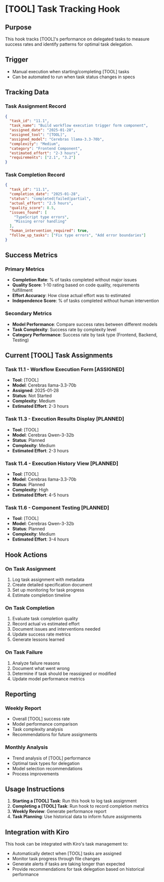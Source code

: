 # [TOOL] Task Tracking Hook

## Purpose
This hook tracks [TOOL]'s performance on delegated tasks to measure success rates and identify patterns for optimal task delegation.

## Trigger
- Manual execution when starting/completing [TOOL] tasks
- Can be automated to run when task status changes in specs

## Tracking Data

### Task Assignment Record
```json
{
  "task_id": "11.1",
  "task_name": "Build workflow execution trigger form component",
  "assigned_date": "2025-01-28",
  "assigned_tool": "[TOOL]",
  "assigned_model": "Cerebras llama-3.3-70b",
  "complexity": "Medium",
  "category": "Frontend Component",
  "estimated_effort": "2-3 hours",
  "requirements": ["2.1", "3.2"]
}
```

### Task Completion Record
```json
{
  "task_id": "11.1",
  "completion_date": "2025-01-28",
  "status": "completed|failed|partial",
  "actual_effort": "2.5 hours",
  "quality_score": 8.5,
  "issues_found": [
    "TypeScript type errors",
    "Missing error handling"
  ],
  "human_intervention_required": true,
  "follow_up_tasks": ["Fix type errors", "Add error boundaries"]
}
```

## Success Metrics

### Primary Metrics
- **Completion Rate**: % of tasks completed without major issues
- **Quality Score**: 1-10 rating based on code quality, requirements fulfillment
- **Effort Accuracy**: How close actual effort was to estimated
- **Independence Score**: % of tasks completed without human intervention

### Secondary Metrics
- **Model Performance**: Compare success rates between different models
- **Task Complexity**: Success rate by complexity level
- **Category Performance**: Success rate by task type (Frontend, Backend, Testing)

## Current [TOOL] Task Assignments

### Task 11.1 - Workflow Execution Form [ASSIGNED]
- **Tool**: [TOOL]
- **Model**: Cerebras llama-3.3-70b
- **Assigned**: 2025-01-28
- **Status**: Not Started
- **Complexity**: Medium
- **Estimated Effort**: 2-3 hours

### Task 11.3 - Execution Results Display [PLANNED]
- **Tool**: [TOOL]
- **Model**: Cerebras Qwen-3-32b
- **Status**: Planned
- **Complexity**: Medium
- **Estimated Effort**: 2-3 hours

### Task 11.4 - Execution History View [PLANNED]
- **Tool**: [TOOL]
- **Model**: Cerebras llama-3.3-70b
- **Status**: Planned
- **Complexity**: High
- **Estimated Effort**: 4-5 hours

### Task 11.6 - Component Testing [PLANNED]
- **Tool**: [TOOL]
- **Model**: Cerebras Qwen-3-32b
- **Status**: Planned
- **Complexity**: Medium
- **Estimated Effort**: 3-4 hours

## Hook Actions

### On Task Assignment
1. Log task assignment with metadata
2. Create detailed specification document
3. Set up monitoring for task progress
4. Estimate completion timeline

### On Task Completion
1. Evaluate task completion quality
2. Record actual vs estimated effort
3. Document issues and interventions needed
4. Update success rate metrics
5. Generate lessons learned

### On Task Failure
1. Analyze failure reasons
2. Document what went wrong
3. Determine if task should be reassigned or modified
4. Update model performance metrics

## Reporting

### Weekly Report
- Overall [TOOL] success rate
- Model performance comparison
- Task complexity analysis
- Recommendations for future assignments

### Monthly Analysis
- Trend analysis of [TOOL] performance
- Optimal task types for delegation
- Model selection recommendations
- Process improvements

## Usage Instructions

1. **Starting a [TOOL] Task**: Run this hook to log task assignment
2. **Completing a [TOOL] Task**: Run hook to record completion metrics
3. **Weekly Review**: Generate performance report
4. **Task Planning**: Use historical data to inform future assignments

## Integration with Kiro

This hook can be integrated with Kiro's task management to:
- Automatically detect when [TOOL] tasks are assigned
- Monitor task progress through file changes
- Generate alerts if tasks are taking longer than expected
- Provide recommendations for task delegation based on historical performance